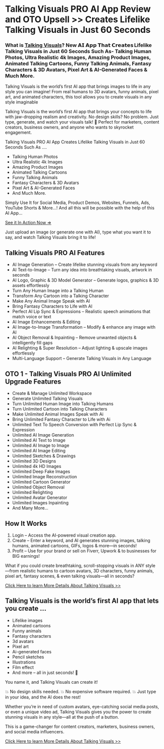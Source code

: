 # Talking Visuals PRO AI App Review and OTO Upsell >> Creates Lifelike Talking Visuals in Just 60 Seconds

### What is [Talking Visuals](https://jvupsell.com/2025/02/talking-visuals-pro-ai-app-review-2025/)? New 𝗔𝗜 𝗔𝗽𝗽 𝗧𝗵𝗮𝘁 𝗖𝗿𝗲𝗮𝘁𝗲𝘀 Lifelike Talking Visuals in Just 60 Seconds Such As- Talking Human Photos, Ultra Realistic 4k Images, Amazing Product Images, Animated Talking Cartoons, Funny Talking Animals, Fantasy Characters & 3D Avatars, Pixel Art & AI-Generated Faces & Much More.

Talking Visuals is the world’s first AI app that brings images to life in any style you can imagine! From real humans to 3D avatars, funny animals, pixel art, and animated characters, this tool allows you to create visuals in any style imaginable

Talking Visuals is the world’s first AI app that brings your concepts to life with jaw-dropping realism and creativity. 
No design skills? No problem. Just type, generate, and watch your visuals talk! 
🎯 Perfect for marketers, content creators, business owners, and anyone who wants to skyrocket engagement.

Talking Visuals PRO AI App Creates Lifelike Talking Visuals in Just 60 Seconds Such As ….

+ Talking Human Photos
+ Ultra Realistic 4k Images
+ Amazing Product Images
+ Animated Talking Cartoons
+ Funny Talking Animals
+ Fantasy Characters & 3D Avatars
+ Pixel Art & AI-Generated Faces 
+ And Much More.
  
Simply Use It for Social Media, Product Demos, Websites, Funnels, Ads,  YouTube Shorts & More…!
And all this will be possible with the help of this AI App…

[See it In Action Now =>](https://jvz8.com/c/25336/415372/)



Just upload an image (or generate one with AI), type what you want it to say, and watch Talking Visuals bring it to life! 

## Talking Visuals PRO AI Features

- AI Image Generation – Create lifelike stunning visuals from any keyword 
- AI Text-to-Image – Turn any idea into breathtaking visuals, artwork in seconds 
- AI Logo, Graphic & 3D Model Generator – Generate logos, graphics & 3D assets effortlessly 
- Turn Any Human Image into a Talking Human 
- Transform Any Cartoon into a Talking Character 
- Make Any Animal Image Speak with AI 
- Bring Fantasy Characters to Life with AI 
- Perfect AI Lip Sync & Expressions – Realistic speech animations that match voice or text 
- AI Image Enhancements & Editing 
- AI Image-to-Image Transformation – Modify & enhance any image with AI 
- AI Object Removal & Inpainting – Remove unwanted objects & intelligently fill gaps 
- AI Relighting & Super Resolution – Adjust lighting & upscale images effortlessly 
- Multi-Language Support – Generate Talking Visuals in Any Language 

## OTO 1 - Talking Visuals PRO AI Unlimited Upgrade Features 

- Create & Manage Unlimited  Workspace 
- Generate Unlimited Talking Visuals 
- Turn Unlimited Human Image into Talking Humans 
- Turn Unlimited Cartoon into Talking Characters 
- Make Unlimited Animal Images Speak with Ai 
- Bring Unlimited Fantasy Character to Life with Ai 
- Unlimited Text To Speech Conversion with Perfect Lip  Sync & Expression 
- Unlimited AI Image Generation 
- Unlimited AI Text to Image 
- Unlimited AI Image to Image 
- Unlimited AI Image Editing 
- Unlimited Sketches & Drawings 
- Unlimited 3D Designs 
- Unlimited 4k HD Images 
- Unlimited Deep Fake Images 
- Unlimited Image Reconstruction 
- Unlimited Cartoon Generator 
- Unlimited Object Removal 
- Unlimited Relighting 
- Unlimited Avatar Generator 
- Unlimited Images Inpainting 
- And Many More…

## How It Works

1) Login – Access the AI-powered visual creation app.
2) Create – Enter a keyword, and AI generates stunning images, talking humans, animated cartoons, GIFs, logos & more—in seconds!
3) Profit – Use for your brand or sell on Fiverr, Upwork & to businesses for BIG earnings!

What if you could create breathtaking, scroll-stopping visuals in ANY style—from realistic humans to cartoon avatars, 3D characters, funny animals, pixel art, fantasy scenes, & even talking visuals—all in seconds?


[Click Here to learn More Details About Talking Visuals >>](https://jvz8.com/c/25336/415372/)



## Talking Visuals is the world’s first AI app that lets you create …

- Lifelike images
- Animated cartoons
- Funny animals
- Fantasy characters
- 3d avatars
- Pixel art
- Ai-generated faces
- Pencil sketches
- Illustrations
- Film effect
- And more – all in just seconds! 🌟
  
You name it, and Talking Visuals can create it!

💥 No design skills needed.
💥 No expensive software required.
💥 Just type in your idea, and the AI does the rest!

Whether you’re in need of custom avatars, eye-catching social media posts, or even a unique video ad, Talking Visuals gives you the power to create stunning visuals in any style—all at the push of a button.

This is a game-changer for content creators, marketers, business owners, and social media influencers.

[Click Here to learn More Details About Talking Visuals >>](https://jvz8.com/c/25336/415372/)




